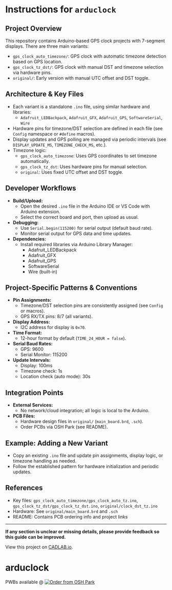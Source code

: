 # Instructions for `arduclock`

## Project Overview
This repository contains Arduino-based GPS clock projects with 7-segment displays. There are three main variants:
- `gps_clock_auto_timezone/`: GPS clock with automatic timezone detection based on GPS location.
- `gps_clock_tz_dst/`: GPS clock with manual DST and timezone selection via hardware pins.
- `original/`: Early version with manual UTC offset and DST toggle.

## Architecture & Key Files
- Each variant is a standalone `.ino` file, using similar hardware and libraries:
  - `Adafruit_LEDBackpack`, `Adafruit_GFX`, `Adafruit_GPS`, `SoftwareSerial`, `Wire`
- Hardware pins for timezone/DST selection are defined in each file (see `Config` namespace or `#define` macros).
- Display updates and GPS polling are managed via periodic intervals (see `DISPLAY_UPDATE_MS`, `TIMEZONE_CHECK_MS`, etc.).
- Timezone logic:
  - `gps_clock_auto_timezone`: Uses GPS coordinates to set timezone automatically.
  - `gps_clock_tz_dst`: Uses hardware pins for manual selection.
  - `original`: Uses fixed UTC offset and DST toggle.

## Developer Workflows
- **Build/Upload:**
  - Open the desired `.ino` file in the Arduino IDE or VS Code with Arduino extension.
  - Select the correct board and port, then upload as usual.
- **Debugging:**
  - Use `Serial.begin(115200)` for serial output (default baud rate).
  - Monitor serial output for GPS data and time updates.
- **Dependencies:**
  - Install required libraries via Arduino Library Manager:
    - Adafruit_LEDBackpack
    - Adafruit_GFX
    - Adafruit_GPS
    - SoftwareSerial
    - Wire (built-in)

## Project-Specific Patterns & Conventions
- **Pin Assignments:**
  - Timezone/DST selection pins are consistently assigned (see `Config` or macros).
  - GPS RX/TX pins: 8/7 (all variants).
- **Display Address:**
  - I2C address for display is `0x70`.
- **Time Format:**
  - 12-hour format by default (`TIME_24_HOUR = false`).
- **Serial Baud Rates:**
  - GPS: 9600
  - Serial Monitor: 115200
- **Update Intervals:**
  - Display: 100ms
  - Timezone check: 1s
  - Location check (auto mode): 30s

## Integration Points
- **External Services:**
  - No network/cloud integration; all logic is local to the Arduino.
- **PCB Files:**
  - Hardware design files in `original/` (`main_board.brd`, `.sch`).
  - Order PCBs via OSH Park (see README).

## Example: Adding a New Variant
- Copy an existing `.ino` file and update pin assignments, display logic, or timezone handling as needed.
- Follow the established pattern for hardware initialization and periodic updates.

## References
- Key files: `gps_clock_auto_timezone/gps_clock_auto_tz.ino`, `gps_clock_tz_dst/gps_clock_tz_dst.ino`, `original/clock_dst_tz.ino`
- Hardware: See `original/main_board.brd` and `.sch`
- README: Contains PCB ordering info and project links

---
**If any section is unclear or missing details, please provide feedback so this guide can be improved.**


View this project on [CADLAB.io](https://cadlab.io/node/898). 

# arduclock
PWBs available @ <a href="https://oshpark.com/shared_projects/jVSOJ3Xw"><img src="https://oshpark.com/assets/badge-5b7ec47045b78aef6eb9d83b3bac6b1920de805e9a0c227658eac6e19a045b9c.png" alt="Order from OSH Park"></img></a>
